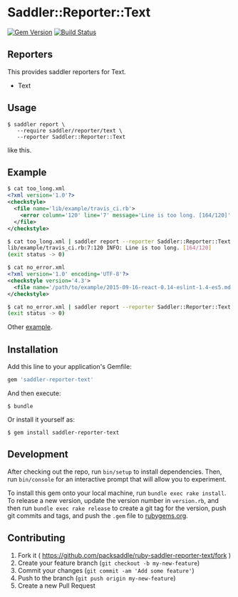 # Saddler::Reporter::Text

[![Gem Version](http://img.shields.io/gem/v/saddler-reporter-text.svg?style=flat)](http://badge.fury.io/rb/saddler-reporter-text)
[![Build Status](http://img.shields.io/travis/packsaddle/ruby-saddler-reporter-text/master.svg?style=flat)](https://travis-ci.org/packsaddle/ruby-saddler-reporter-text)


## Reporters

This provides saddler reporters for Text.

* Text


## Usage

```
$ saddler report \
   --require saddler/reporter/text \
   --reporter Saddler::Reporter::Text
```

like this.


## Example

```xml
$ cat too_long.xml
<?xml version='1.0'?>
<checkstyle>
  <file name='lib/example/travis_ci.rb'>
    <error column='120' line='7' message='Line is too long. [164/120]' severity='info' source='com.puppycrawl.tools.checkstyle.Metrics/LineLength'/>
  </file>
</checkstyle>
```

```bash
$ cat too_long.xml | saddler report --reporter Saddler::Reporter::Text
lib/example/travis_ci.rb:7:120 INFO: Line is too long. [164/120]
(exit status -> 0)
```

```xml
$ cat no_error.xml
<?xml version='1.0' encoding='UTF-8'?>
<checkstyle version='4.3'>
  <file name='/path/to/example/2015-09-16-react-0.14-eslint-1.4-es5.md'/>
</checkstyle>
```

```bash
$ cat no_error.xml | saddler report --reporter Saddler::Reporter::Text
(exit status -> 0)
```

Other [example](./example/example.sh).


## Installation

Add this line to your application's Gemfile:

```ruby
gem 'saddler-reporter-text'
```

And then execute:

    $ bundle

Or install it yourself as:

    $ gem install saddler-reporter-text


## Development

After checking out the repo, run `bin/setup` to install dependencies. Then, run `bin/console` for an interactive prompt that will allow you to experiment.

To install this gem onto your local machine, run `bundle exec rake install`. To release a new version, update the version number in `version.rb`, and then run `bundle exec rake release` to create a git tag for the version, push git commits and tags, and push the `.gem` file to [rubygems.org](https://rubygems.org).


## Contributing

1. Fork it ( https://github.com/packsaddle/ruby-saddler-reporter-text/fork )
2. Create your feature branch (`git checkout -b my-new-feature`)
3. Commit your changes (`git commit -am 'Add some feature'`)
4. Push to the branch (`git push origin my-new-feature`)
5. Create a new Pull Request
